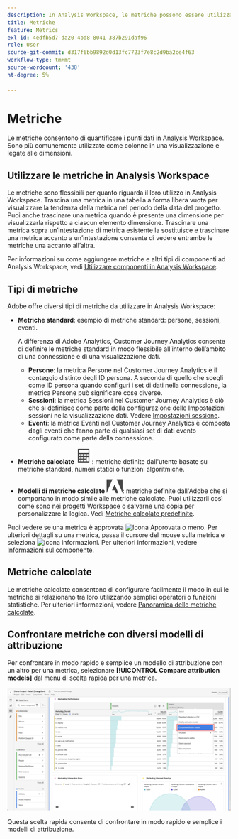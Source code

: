 ```yaml
---
description: In Analysis Workspace, le metriche possono essere utilizzate in due modi.
title: Metriche
feature: Metrics
exl-id: 4edfb5d7-da20-4bd8-8041-387b291daf96
role: User
source-git-commit: d317f6bb9892d0d13fc7723f7e8c2d9ba2ce4f63
workflow-type: tm+mt
source-wordcount: '438'
ht-degree: 5%

---
```


# Metriche

Le metriche consentono di quantificare i punti dati in Analysis Workspace. Sono più comunemente utilizzate come colonne in una visualizzazione e legate alle dimensioni.

## Utilizzare le metriche in Analysis Workspace

Le metriche sono flessibili per quanto riguarda il loro utilizzo in Analysis Workspace. Trascina una metrica in una tabella a forma libera vuota per visualizzare la tendenza della metrica nel periodo della data del progetto. Puoi anche trascinare una metrica quando è presente una dimensione per visualizzarla rispetto a ciascun elemento dimensione. Trascinare una metrica sopra un’intestazione di metrica esistente la sostituisce e trascinare una metrica accanto a un’intestazione consente di vedere entrambe le metriche una accanto all’altra.

Per informazioni su come aggiungere metriche e altri tipi di componenti ad Analysis Workspace, vedi [Utilizzare componenti in Analysis Workspace](/help/components/use-components-in-workspace.md).


## Tipi di metriche

Adobe offre diversi tipi di metriche da utilizzare in Analysis Workspace:


* **Metriche standard**: esempio di metriche standard: persone, sessioni, eventi.

  A differenza di Adobe Analytics, Customer Journey Analytics consente di definire le metriche standard in modo flessibile all’interno dell’ambito di una connessione e di una visualizzazione dati.

   * **Persone**: la metrica Persone nel Customer Journey Analytics è il conteggio distinto degli ID persona. A seconda di quello che scegli come ID persona quando configuri i set di dati nella connessione, la metrica Persone può significare cose diverse.
   * **Sessioni**: la metrica Sessioni nel Customer Journey Analytics è ciò che si definisce come parte della configurazione delle Impostazioni sessioni nella visualizzazione dati. Vedere [Impostazioni sessione](/help/data-views/session-settings.md).
   * **Eventi**: la metrica Eventi nel Customer Journey Analytics è composta dagli eventi che fanno parte di qualsiasi set di dati evento configurato come parte della connessione.

* **Metriche calcolate** ![Calcolatore](/help/assets/icons/Calculator.svg): metriche definite dall&#39;utente basate su metriche standard, numeri statici o funzioni algoritmiche.

* **Modelli di metriche calcolate** ![AdobeLogoSmall](/help/assets/icons/AdobeLogoSmall.svg): metriche definite dall&#39;Adobe che si comportano in modo simile alle metriche calcolate. Puoi utilizzarli così come sono nei progetti Workspace o salvarne una copia per personalizzare la logica. Vedi [Metriche calcolate predefinite](calc-metrics/cm-workflow/../default-calcmetrics.md).

Puoi vedere se una metrica è approvata ![Icona Approvata](https://spectrum.adobe.com/static/icons/ui_18/CheckmarkSize100.svg) o meno. Per ulteriori dettagli su una metrica, passa il cursore del mouse sulla metrica e seleziona ![Icona informazioni](https://spectrum.adobe.com/static/icons/workflow_18/Smock_InfoOutline_18_N.svg). Per ulteriori informazioni, vedere [Informazioni sul componente](use-components-in-workspace.md#component-info).



## Metriche calcolate

Le metriche calcolate consentono di configurare facilmente il modo in cui le metriche si relazionano tra loro utilizzando semplici operatori o funzioni statistiche. Per ulteriori informazioni, vedere [Panoramica delle metriche calcolate](/help/components/calc-metrics/calc-metr-overview.md).

<!--

There are several ways to create calculated metrics. See [Create calculated metrics]()

### Create calculated metrics for all projects

You can use the calculated metric builder to create calculated metrics. When created in this way, calculated metrics are available in the component list and can then be used in projects throughout your organization. 

For information about how to access the calculated metrics builder, see [Build metrics](/help/components/calc-metrics/cm-workflow/cm-build-metrics.md).

### Create calculated metrics for a single project

You can create quick calculated metrics that are available only for the project where they were created.

To create a calculated metric for a single project:

1. In Analysis Workspace, open the project where you want to create the calculated metric.

1. In a freeform table, select **[!UICONTROL Create metric from selection]** from the context menu in a column header.

   ![Workspace panel highlighting Create from selection](assets/create-metric-from-selection.png)

1. To create a calculated metric for this project only, choose from the following options:

   * [!UICONTROL **Divide**]
   
   * [!UICONTROL **Subtract**]

   * [!UICONTROL **Add**]

   * [!UICONTROL **Multiply**]

   Or, to open the calculated metric builder and create the calculated metric for all projects, select [!UICONTROL **Open in Calculated Metric Builder**], then continue with [Build metrics](/help/components/calc-metrics/cm-workflow/cm-build-metrics.md).


<!-- This video really shows an AA example using hits, etc.  Not suitable for CJA... >
+++ See the following video on how to create an implementation-less calculated metric from within Analysis Workspace.

[Calculated Metrics: Implementation-less metrics](https://experienceleague.adobe.com/docs/analytics-learn/tutorials/components/calculated-metrics/calculated-metrics-implementationless-metrics.html) (3:42)


>[!VIDEO](https://video.tv.adobe.com/v/25407/?quality=12)

+++

-->

## Confrontare metriche con diversi modelli di attribuzione

Per confrontare in modo rapido e semplice un modello di attribuzione con un altro per una metrica, selezionare **[!UICONTROL Compare attribution models]** dal menu di scelta rapida per una metrica.

![Evidenziazione del pannello Workspace Confronta modelli di attribuzione](assets/compare-attribution.png)

Questa scelta rapida consente di confrontare in modo rapido e semplice i modelli di attribuzione.
